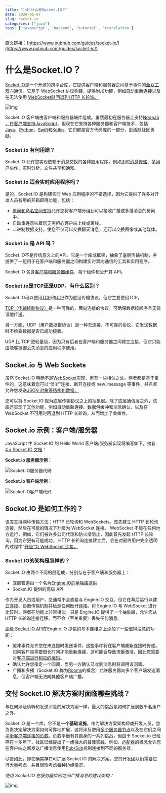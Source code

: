 ```yaml
---
title: "[译]什么是Socket.IO？"
date: 2024-05-07
slug: socket-io
categories: ["java"]
tags: ['javascript', 'backend', 'tutorial', 'translation']
---
```




原文链接：[https://www.pubnub.com/guides/socket-io/](https://www.pubnub.com/guides/socket-io/)



# 什么是Socket.IO？

[Socket.IO](https://socket.io/)是一个开源的跨平台库，它提供客户端和服务器之间基于事件的[全双工双向通信](https://www.geeksforgeeks.org/transmission-modes-computer-networks/)。它基于 WebSocket 协议构建，提供附加功能，例如自动重新连接以及在无法使用 [WebSocket时回退到](https://www.pubnub.com/guides/what-are-websockets-and-when-should-you-use-them/)[HTTP 长轮询。](https://www.pubnub.com/blog/http-long-polling/)

![img](../../../static/images/Client_Server.webp)

Socket.IO 客户端由客户端和服务器端库组成。虽然最初在服务器上支持[NodeJS ，在客户端支持](https://www.pubnub.com/blog/nodejs-websocket-programming-examples/)[JavaScript](https://www.pubnub.com/guides/javascript/)，但现在它支持各种服务器和客户端技术，包括[Java](https://www.pubnub.com/docs/sdks/java)、[Python](https://www.pubnub.com/docs/sdks/python)、[Swift](https://www.pubnub.com/docs/sdks/swift)和[Kotlin](https://www.pubnub.com/docs/sdks/kotlin)，它们都是官方代码库的一部分，由活跃社区贡献。

### Socket.io 有何用途？

Socket.IO 允许您实现依赖于消息交换的各种应用程序，例如[即时消息传递](https://www.pubnub.com/solutions/chat/)、[多用户协作](https://www.pubnub.com/solutions/multiuser-collaboration/)、[实时分析](https://www.pubnub.com/solutions/data-streaming/)、文件共享和[通知](https://www.pubnub.com/products/mobile-push-notifications/)。

### Socket.io 适合实时应用程序吗？

是的，Socket.IO 是构建实时 Web 应用程序的不错选择，因为它提供了许多对开发人员有用的开箱即用功能，包括：

- [房间和命名空间支持](https://dev.to/wpreble1/socket-io-namespaces-and-rooms-d5h)允许您将客户端分组到可以接收广播或多播消息的房间中。
- 自动重连意味着您无需担心客户端上线或离线。
- 二进制数据支持，使您不仅可以交换聊天消息，还可以交换图像或其他媒体。

### Socket.io 是 API 吗？

Socket.IO不是传统意义上的API。它是一个库或框架，抽象了底层传输机制，并提供了一组用于在客户端和服务器之间构建实时双向通信的工具和实用程序。 

Socket.IO 包含[客户端和服务器组件](https://socket.io/docs/v4/)，每个组件都公开其 API。

### Socket.io是TCP还是UDP，有什么区别？

Socket.IO可以使用[TCP](https://www.pubnub.com/guides/tcp-ip/)和[UDP](https://www.pubnub.com/guides/udp/)作为底层传输协议，但它主要使用TCP。

[TCP（传输控制协议）](https://www.geeksforgeeks.org/what-is-transmission-control-protocol-tcp/)是一种可靠的、面向连接的协议，可确保数据按顺序且无错误地传送。

另一方面，UDP（用户数据报协议）是一种无连接、不可靠的协议，它发送数据时不检查数据是否已成功接收。

UDP 比 TCP 更轻量级，因为只有后者在客户端和服务器之间建立连接，但它只能由能够抵御丢失消息的应用程序使用。

## Socket.io 与 Web Sockets

虽然 Socket.IO 明确不是[WebSocket](https://www.pubnub.com/learn/glossary/what-is-websocket/)实现，但有一些相似之处。两者都是基于事件的，这意味着您可以“侦听”连接、断开连接或 new_message 等事件，并且都允许您发送[JSON 对象等结构化数据。](https://www.w3schools.com/js/js_json_objects.asp)

您可以将 Socket.IO 视为底层传输协议之上的抽象层。除了底层通信层之外，该库还实现了其他功能，例如自动重新连接、数据包缓冲和消息确认，以及在 WebSocket 不可用时回退到 HTTP 长轮询，从而增加了鲁棒性。

## Socket.io 示例：客户端/服务器

JavaScript 中 Socket.IO 的 Hello World 客户端/服务器实现将编写如下，摘自[4.x Socket.IO 文档](https://socket.io/docs/v4/)：

**Socket.io 服务器示例：**

![Socket.IO服务器代码](../../../static/images/socket.io.server.webp)

**Socket.io 客户端示例：**

![Socket.IO客户端代码](../../../static/images/socket.io.client.webp)

## Socket.IO 是如何工作的？

该库支持两种传输方法：HTTP 长轮询和 WebSockets。首先建立 HTTP 长轮询连接，然后在可能的情况下升级为 WebSocket 连接。 WebSocket 不能在任何地方运行，例如，它们被许多公司代理和防火墙阻止，因此首先发起 HTTP 长轮询，因为它更有可能成功。 HTTP 长轮询连接建立后，会在对最终用户完全透明的过程中“[升级”为 WebSocket 连接。](https://socket.io/docs/v4/how-it-works/#upgrade-mechanism)

### Socket.IO的架构是怎样的？

Socket.IO 由两个不同的层组成，分别存在于客户端和服务器上：

- 底层管道由一个名为[Engine.IO的单独库提供](https://www.npmjs.com/package/engine.io)
- Socket.IO 提供的高级 API

作为开发人员或用户，您通常不会直接与 Engine.IO 交互，但它在幕后运行以建立连接、协商传输机制并检测任何断开连接。将 Engine.IO 与 WebSocket 进行比较时，两者在功能上非常相似，只是 Engine.IO 提供了一个抽象层，允许您从 HTTP 长轮询连接迁移，而不会（至关重要）丢失任何消息。 

[高级 Socket.IO API](https://socket.io/docs/v4/server-api/)在Engine.IO 提供的基本连接之上添加了一些值得注意的功能：

- 缓冲事件允许您在未连接时发送事件，这些事件将在客户端重新连接时传递。如果客户端需要很长时间才能重新连接，这可能会导致流量激增，因此您需要对[客户端进行相应的编码](https://socket.io/docs/v4/client-offline-behavior/#buffered-events)。
- 确认允许您指定一个回调，当另一方确认已收到消息时将调用该回调。
- 广播和多播（Socket.IO 称为[Rooms](https://socket.io/docs/v4/rooms/)的概念）允许服务器向多个客户端发送消息，但客户端无法向其他客户端广播。

## 交付 Socket.IO 解决方案时面临哪些挑战？

与任何涉及侦听和发送消息的解决方案一样，最大的挑战是如何扩展到数千名用户之外。

Socket.IO 是一个库，它不是**一个基础设施**。作为解决方案架构师或开发人员，您负责决定解决方案如何可靠地扩展，这将涉及使用[多个服务器节点](https://socket.io/docs/v4/using-multiple-nodes/)以及在它们之间[平衡客户端连接的负载](https://www.pubnub.com/guides/load-balancing/)。负载平衡有其自身的一系列挑战，但由于 Socket.io 已经存在十多年了，社区已经提出了一组强大的最佳实践，例如，[适配器](https://socket.io/docs/v4/adapter/)的概念允许您在客户端之间发送广播消息使用[Pub/Sub](https://www.pubnub.com/guides/everything-you-need-to-know-about-pub-sub/)机制连接到不同的服务器。

尽管如此，即使确实存在可扩展 Socket.IO 的解决方案，您的开发团队仍需要进行大量考虑，并且很难考虑每种边缘情况。 

*使用 Socket.IO 在服务器实例之间广播消息的建议架构：*

![img](../../../static/images/Client_server_datastore.webp)

